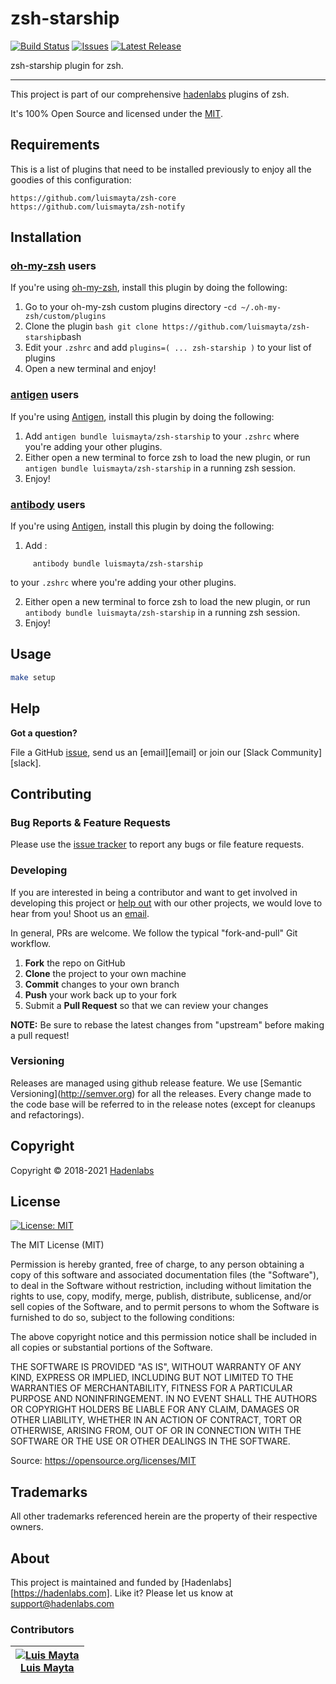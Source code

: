 <!--


  ** DO NOT EDIT THIS FILE
  **
  ** 1) Make all changes to `README.yaml`
  ** 2) Run`make readme` to rebuild this file.
  **
  ** (We maintain HUNDREDS of open source projects. This is how we maintain our sanity.)
  **


  -->

# zsh-starship

[![Build Status](https://travis-ci.org/luismayta/zsh-starship.svg?branch=main)](https://travis-ci.org/luismayta/zsh-starship) [![Issues](https://img.shields.io/github/issues/luismayta/zsh-starship.svg)](https://github.com/luismayta/zsh-starship/issues) [![Latest Release](https://img.shields.io/github/release/luismayta/zsh-starship.svg)](https://travis-ci.org/luismayta/zsh-starship/releases)

zsh-starship plugin for zsh.

---

This project is part of our comprehensive [hadenlabs](https://hadenlabs.com) plugins of zsh.

It's 100% Open Source and licensed under the [MIT](LICENSE).

## Requirements

This is a list of plugins that need to be installed previously to enjoy all the goodies of this configuration:

```{bash}
https://github.com/luismayta/zsh-core
https://github.com/luismayta/zsh-notify
```

## Installation

### [oh-my-zsh](https://github.com/robbyrussell/oh-my-zsh) users

If you're using [oh-my-zsh](https://gitub.com/robbyrussell/oh-my-zsh), install this plugin by doing the following:

1.  Go to your oh-my-zsh custom plugins directory -`cd ~/.oh-my-zsh/custom/plugins`
2.  Clone the plugin `bash git clone https://github.com/luismayta/zsh-starship`bash
3.  Edit your `.zshrc` and add `plugins=( ... zsh-starship )` to your list of plugins
4.  Open a new terminal and enjoy!

### [antigen](https://github.com/zsh-users/antigen) users

If you're using [Antigen](https://github.com/zsh-lovers/antigen), install this plugin by doing the following:

1.  Add `antigen bundle luismayta/zsh-starship` to your `.zshrc` where you're adding your other plugins.
2.  Either open a new terminal to force zsh to load the new plugin, or run `antigen bundle luismayta/zsh-starship` in a running zsh session.
3.  Enjoy!

### [antibody](https://github.com/getantibody/antibody) users

If you're using [Antigen](https://github.com/getantibody/antibody), install this plugin by doing the following:

1.  Add :

```{.sourceCode .bash}
     antibody bundle luismayta/zsh-starship
```

to your `.zshrc` where you're adding your other plugins.

2.  Either open a new terminal to force zsh to load the new plugin, or run `antibody bundle luismayta/zsh-starship` in a running zsh session.
3.  Enjoy!

## Usage

```bash
make setup
```

## Help

**Got a question?**

File a GitHub [issue](https://github.com/luismayta/zsh-starship/issues), send us an [email][email] or join our [Slack Community][slack].

## Contributing

### Bug Reports & Feature Requests

Please use the [issue tracker](https://github.com/luismayta/zsh-starship/issues) to report any bugs or file feature requests.

### Developing

If you are interested in being a contributor and want to get involved in developing this project or [help out](https://hadenlabs.com) with our other projects, we would love to hear from you! Shoot us an [email](mailto:support@hadenlabs.com).

In general, PRs are welcome. We follow the typical "fork-and-pull" Git workflow.

1.  **Fork** the repo on GitHub
2.  **Clone** the project to your own machine
3.  **Commit** changes to your own branch
4.  **Push** your work back up to your fork
5.  Submit a **Pull Request** so that we can review your changes

**NOTE:** Be sure to rebase the latest changes from "upstream" before making a pull request!

### Versioning

Releases are managed using github release feature. We use \[Semantic Versioning\](<http://semver.org>) for all the releases. Every change made to the code base will be referred to in the release notes (except for cleanups and refactorings).

## Copyright

Copyright © 2018-2021 [Hadenlabs](https://hadenlabs.com)

## License

[![License: MIT](https://img.shields.io/badge/License-MIT-yellow.svg)](https://opensource.org/licenses/MIT)

The MIT License (MIT)

Permission is hereby granted, free of charge, to any person obtaining a copy of this software and associated documentation files (the "Software"), to deal in the Software without restriction, including without limitation the rights to use, copy, modify, merge, publish, distribute, sublicense, and/or sell copies of the Software, and to permit persons to whom the Software is furnished to do so, subject to the following conditions:

The above copyright notice and this permission notice shall be included in all copies or substantial portions of the Software.

THE SOFTWARE IS PROVIDED "AS IS", WITHOUT WARRANTY OF ANY KIND, EXPRESS OR IMPLIED, INCLUDING BUT NOT LIMITED TO THE WARRANTIES OF MERCHANTABILITY, FITNESS FOR A PARTICULAR PURPOSE AND NONINFRINGEMENT. IN NO EVENT SHALL THE AUTHORS OR COPYRIGHT HOLDERS BE LIABLE FOR ANY CLAIM, DAMAGES OR OTHER LIABILITY, WHETHER IN AN ACTION OF CONTRACT, TORT OR OTHERWISE, ARISING FROM, OUT OF OR IN CONNECTION WITH THE SOFTWARE OR THE USE OR OTHER DEALINGS IN THE SOFTWARE.

Source: <https://opensource.org/licenses/MIT>

## Trademarks

All other trademarks referenced herein are the property of their respective owners.

## About

This project is maintained and funded by [Hadenlabs][https://hadenlabs.com]. Like it? Please let us know at <support@hadenlabs.com>

### Contributors

| [![Luis Mayta][luismayta_avatar]][luismayta_homepage]<br/>[Luis Mayta][luismayta_homepage] |
| ------------------------------------------------------------------------------------------ |

[luismayta_homepage]: https://github.com/luismayta
[luismayta_avatar]: https://github.com/luismayta.png?size=150
